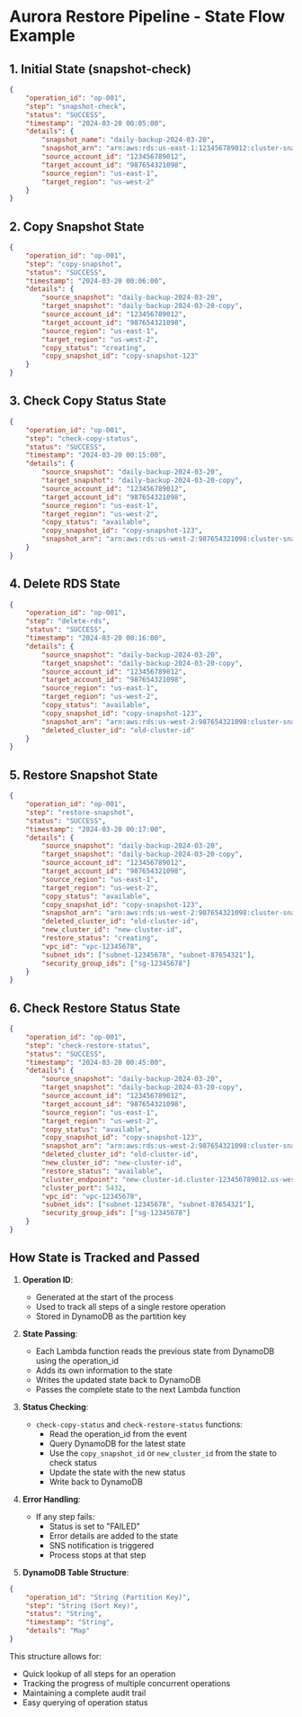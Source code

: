 # Aurora Restore Pipeline - State Flow Example

## 1. Initial State (snapshot-check)

```json
{
    "operation_id": "op-001",
    "step": "snapshot-check",
    "status": "SUCCESS",
    "timestamp": "2024-03-20 00:05:00",
    "details": {
        "snapshot_name": "daily-backup-2024-03-20",
        "snapshot_arn": "arn:aws:rds:us-east-1:123456789012:cluster-snapshot:daily-backup-2024-03-20",
        "source_account_id": "123456789012",
        "target_account_id": "987654321098",
        "source_region": "us-east-1",
        "target_region": "us-west-2"
    }
}
```

## 2. Copy Snapshot State

```json
{
    "operation_id": "op-001",
    "step": "copy-snapshot",
    "status": "SUCCESS",
    "timestamp": "2024-03-20 00:06:00",
    "details": {
        "source_snapshot": "daily-backup-2024-03-20",
        "target_snapshot": "daily-backup-2024-03-20-copy",
        "source_account_id": "123456789012",
        "target_account_id": "987654321098",
        "source_region": "us-east-1",
        "target_region": "us-west-2",
        "copy_status": "creating",
        "copy_snapshot_id": "copy-snapshot-123"
    }
}
```

## 3. Check Copy Status State

```json
{
    "operation_id": "op-001",
    "step": "check-copy-status",
    "status": "SUCCESS",
    "timestamp": "2024-03-20 00:15:00",
    "details": {
        "source_snapshot": "daily-backup-2024-03-20",
        "target_snapshot": "daily-backup-2024-03-20-copy",
        "source_account_id": "123456789012",
        "target_account_id": "987654321098",
        "source_region": "us-east-1",
        "target_region": "us-west-2",
        "copy_status": "available",
        "copy_snapshot_id": "copy-snapshot-123",
        "snapshot_arn": "arn:aws:rds:us-west-2:987654321098:cluster-snapshot:daily-backup-2024-03-20-copy"
    }
}
```

## 4. Delete RDS State

```json
{
    "operation_id": "op-001",
    "step": "delete-rds",
    "status": "SUCCESS",
    "timestamp": "2024-03-20 00:16:00",
    "details": {
        "source_snapshot": "daily-backup-2024-03-20",
        "target_snapshot": "daily-backup-2024-03-20-copy",
        "source_account_id": "123456789012",
        "target_account_id": "987654321098",
        "source_region": "us-east-1",
        "target_region": "us-west-2",
        "copy_status": "available",
        "copy_snapshot_id": "copy-snapshot-123",
        "snapshot_arn": "arn:aws:rds:us-west-2:987654321098:cluster-snapshot:daily-backup-2024-03-20-copy",
        "deleted_cluster_id": "old-cluster-id"
    }
}
```

## 5. Restore Snapshot State

```json
{
    "operation_id": "op-001",
    "step": "restore-snapshot",
    "status": "SUCCESS",
    "timestamp": "2024-03-20 00:17:00",
    "details": {
        "source_snapshot": "daily-backup-2024-03-20",
        "target_snapshot": "daily-backup-2024-03-20-copy",
        "source_account_id": "123456789012",
        "target_account_id": "987654321098",
        "source_region": "us-east-1",
        "target_region": "us-west-2",
        "copy_status": "available",
        "copy_snapshot_id": "copy-snapshot-123",
        "snapshot_arn": "arn:aws:rds:us-west-2:987654321098:cluster-snapshot:daily-backup-2024-03-20-copy",
        "deleted_cluster_id": "old-cluster-id",
        "new_cluster_id": "new-cluster-id",
        "restore_status": "creating",
        "vpc_id": "vpc-12345678",
        "subnet_ids": ["subnet-12345678", "subnet-87654321"],
        "security_group_ids": ["sg-12345678"]
    }
}
```

## 6. Check Restore Status State

```json
{
    "operation_id": "op-001",
    "step": "check-restore-status",
    "status": "SUCCESS",
    "timestamp": "2024-03-20 00:45:00",
    "details": {
        "source_snapshot": "daily-backup-2024-03-20",
        "target_snapshot": "daily-backup-2024-03-20-copy",
        "source_account_id": "123456789012",
        "target_account_id": "987654321098",
        "source_region": "us-east-1",
        "target_region": "us-west-2",
        "copy_status": "available",
        "copy_snapshot_id": "copy-snapshot-123",
        "snapshot_arn": "arn:aws:rds:us-west-2:987654321098:cluster-snapshot:daily-backup-2024-03-20-copy",
        "deleted_cluster_id": "old-cluster-id",
        "new_cluster_id": "new-cluster-id",
        "restore_status": "available",
        "cluster_endpoint": "new-cluster-id.cluster-123456789012.us-west-2.rds.amazonaws.com",
        "cluster_port": 5432,
        "vpc_id": "vpc-12345678",
        "subnet_ids": ["subnet-12345678", "subnet-87654321"],
        "security_group_ids": ["sg-12345678"]
    }
}
```

## How State is Tracked and Passed

1. **Operation ID**: 
   - Generated at the start of the process
   - Used to track all steps of a single restore operation
   - Stored in DynamoDB as the partition key

2. **State Passing**:
   - Each Lambda function reads the previous state from DynamoDB using the operation_id
   - Adds its own information to the state
   - Writes the updated state back to DynamoDB
   - Passes the complete state to the next Lambda function

3. **Status Checking**:
   - `check-copy-status` and `check-restore-status` functions:
     - Read the operation_id from the event
     - Query DynamoDB for the latest state
     - Use the `copy_snapshot_id` or `new_cluster_id` from the state to check status
     - Update the state with the new status
     - Write back to DynamoDB

4. **Error Handling**:
   - If any step fails:
     - Status is set to "FAILED"
     - Error details are added to the state
     - SNS notification is triggered
     - Process stops at that step

5. **DynamoDB Table Structure**:
```json
{
    "operation_id": "String (Partition Key)",
    "step": "String (Sort Key)",
    "status": "String",
    "timestamp": "String",
    "details": "Map"
}
```

This structure allows for:
- Quick lookup of all steps for an operation
- Tracking the progress of multiple concurrent operations
- Maintaining a complete audit trail
- Easy querying of operation status 